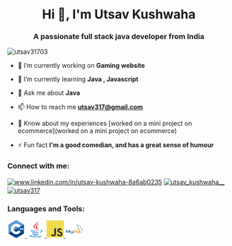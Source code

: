 <h1 align="center">Hi 👋, I'm Utsav Kushwaha</h1>
<h3 align="center">A passionate full stack java developer from India</h3>

<p align="left"> <img src="https://komarev.com/ghpvc/?username=utsav31703&label=Profile%20views&color=0e75b6&style=flat" alt="utsav31703" /> </p>

- 🔭 I’m currently working on **Gaming website**

- 🌱 I’m currently learning **Java , Javascript**

- 💬 Ask me about **Java**

- 📫 How to reach me **utsav317@gmail.com**

- 📄 Know about my experiences [worked on a mini project on ecommerce](worked on a mini project on ecommerce)

- ⚡ Fun fact **I'm a good comedian, and has a great sense of humour**

<h3 align="left">Connect with me:</h3>
<p align="left">
<a href="https://linkedin.com/in/www.linkedin.com/in/utsav-kushwaha-8a6ab0235" target="blank"><img align="center" src="https://raw.githubusercontent.com/rahuldkjain/github-profile-readme-generator/master/src/images/icons/Social/linked-in-alt.svg" alt="www.linkedin.com/in/utsav-kushwaha-8a6ab0235" height="30" width="40" /></a>
<a href="https://instagram.com/utsav_kushwaha__" target="blank"><img align="center" src="https://raw.githubusercontent.com/rahuldkjain/github-profile-readme-generator/master/src/images/icons/Social/instagram.svg" alt="utsav_kushwaha__" height="30" width="40" /></a>
<a href="https://www.leetcode.com/utsav317" target="blank"><img align="center" src="https://raw.githubusercontent.com/rahuldkjain/github-profile-readme-generator/master/src/images/icons/Social/leet-code.svg" alt="utsav317" height="30" width="40" /></a>
</p>

<h3 align="left">Languages and Tools:</h3>
<p align="left"> <a href="https://www.w3schools.com/cpp/" target="_blank" rel="noreferrer"> <img src="https://raw.githubusercontent.com/devicons/devicon/master/icons/cplusplus/cplusplus-original.svg" alt="cplusplus" width="40" height="40"/> </a> <a href="https://www.java.com" target="_blank" rel="noreferrer"> <img src="https://raw.githubusercontent.com/devicons/devicon/master/icons/java/java-original.svg" alt="java" width="40" height="40"/> </a> <a href="https://developer.mozilla.org/en-US/docs/Web/JavaScript" target="_blank" rel="noreferrer"> <img src="https://raw.githubusercontent.com/devicons/devicon/master/icons/javascript/javascript-original.svg" alt="javascript" width="40" height="40"/> </a> <a href="https://www.mysql.com/" target="_blank" rel="noreferrer"> <img src="https://raw.githubusercontent.com/devicons/devicon/master/icons/mysql/mysql-original-wordmark.svg" alt="mysql" width="40" height="40"/> </a> </p>
